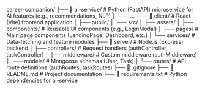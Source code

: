 career-companion/
├── 📂 ai-service/ # Python (FastAPI) microservice for AI features (e.g., recommendations, NLP)
│ └── ...
├── 📂 client/ # React (Vite) frontend application
│ ├── public/
│ └── src/
│ ├── assets/
│ ├── components/ # Reusable UI components (e.g., LoginModal)
│ ├── pages/ # Main page components (LandingPage, Dashboard, etc.)
│ └── services/ # Data-fetching and feature modules
├── 📂 server/ # Node.js (Express) backend
│ ├── controllers/ # Request handlers (authController, taskController)
│ ├── middleware/ # Custom middleware (authMiddleware)
│ ├── models/ # Mongoose schemas (User, Task)
│ └── routes/ # API route definitions (authRoutes, taskRoutes)
├── 📝 .gitignore
├── 📝 README.md # Project documentation
└── 📝 requirements.txt # Python dependencies for ai-service
